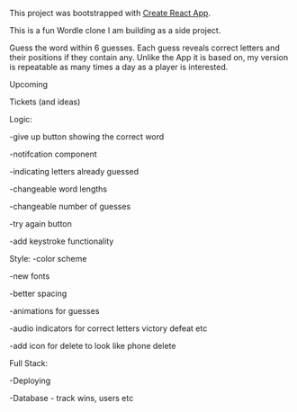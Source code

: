 This project was bootstrapped with [Create React App](https://github.com/facebook/create-react-app).

This is a fun Wordle clone I am building as a side project.

Guess the word within 6 guesses. Each guess reveals correct letters and their positions if they contain any. Unlike the App it is based on, my version is repeatable as many times a day as a player is interested.

Upcoming

Tickets (and ideas)


Logic:

-give up button showing the correct word

-notifcation component

-indicating letters already guessed

-changeable word lengths

-changeable number of guesses

-try again button

-add keystroke functionality


Style:
-color scheme

-new fonts

-better spacing

-animations for guesses

-audio indicators for correct letters victory defeat etc

-add icon for delete to look like phone delete

Full Stack:

-Deploying

-Database - track wins, users etc
